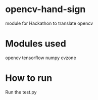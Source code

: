 # opencv-hand-sign


module for Hackathon to translate opencv

# Modules used

opencv
tensorflow
numpy
cvzone



# How to run

Run the test.py
